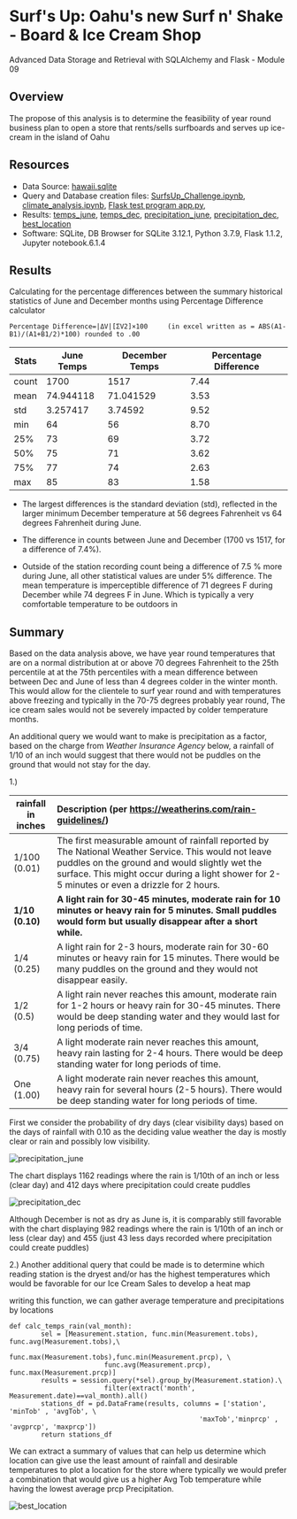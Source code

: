 # Surf's Up: Oahu's new Surf n' Shake - Board & Ice Cream Shop 
Advanced Data Storage and Retrieval with SQLAlchemy and Flask - Module 09


## Overview

The propose of this analysis is to determine the feasibility of year round business plan to open a store that rents/sells surfboards and serves up ice-cream in the island of Oahu 

## Resources

- Data Source:   [hawaii.sqlite](hawaii.sqlite)
- Query and Database creation files: [SurfsUp_Challenge.ipynb](SurfsUp_Challenge.ipynb), [climate_analysis.ipynb](climate_analysis.ipynb), [Flask test program app.py](app.py),
- Results: [temps_june](Resources/temps_june.png), [temps_dec](Resources/temps_dec.png), [precipitation_june](Resources/precipitation_june.png), [precipitation_dec](Resources/precipitation_dec.png), [best_location](Resources/best_location.PNG)
- Software: SQLite, DB Browser for SQLite 3.12.1, Python 3.7.9, Flask 1.1.2, Jupyter notebook.6.1.4

## Results
Calculating for the percentage differences between the summary historical statistics of June and December months using Percentage Difference calculator

```
Percentage Difference=|ΔV|[ΣV2]×100     (in excel written as = ABS(A1-B1)/(A1+B1/2)*100) rounded to .00
```


| Stats | June Temps | December Temps | Percentage Difference  |
| ----- | ---------- | -------------- | ---------------------- |
| count | 1700       | 1517           | 7.44                   |
| mean  | 74.944118  | 71.041529      | 3.53                   |
| std   | 3.257417   | 3.74592        | 9.52                   |
| min   | 64         | 56             | 8.70                   |
| 25%   | 73         | 69             | 3.72                   |
| 50%   | 75         | 71             | 3.62                   |
| 75%   | 77         | 74             | 2.63                   |
| max   | 85         | 83             | 1.58                   |

- The largest differences is the standard deviation (std), reflected in the larger minimum December temperature at 56 degrees Fahrenheit vs 64 degrees Fahrenheit during June.

- The difference in counts between June and December (1700 vs 1517, for a difference of 7.4%).

- Outside of the station recording count being a difference of 7.5 % more during June, all other statistical values are under 5% difference. The mean temperature is imperceptible difference of 71 degrees F during December while 74 degrees F in June. Which is typically a very comfortable temperature to be outdoors in

## Summary

Based on the data analysis above, we have year round temperatures that are on a normal distribution at or above 70 degrees Fahrenheit to the 25th percentile at at the 75th percentiles with a mean difference between between Dec and June of less than 4 degrees colder in the winter month. This would allow for the clientele to surf year round and with temperatures above freezing and typically in the 70-75 degrees probably year round, The ice cream sales would not be severely impacted by colder temperature months. 

An additional query we would want to make is precipitation as a factor, based on the charge from *Weather Insurance Agency* below, a rainfall of 1/10 of an inch would suggest that there would not be puddles on the ground that would not stay for the day.

1.)

| rainfall in inches | Description (per https://weatherins.com/rain-guidelines/)    |
| ------------------ | :----------------------------------------------------------- |
| 1/100 (0.01)       | The first measurable amount of rainfall reported by The National Weather Service. This would not leave puddles on the ground and would slightly wet the surface. This might occur during a light shower for 2-5 minutes or even a drizzle for 2 hours. |
| **1/10 (0.10)**    | **A light rain for 30-45 minutes, moderate rain for 10 minutes or heavy rain for 5 minutes. Small puddles would form but usually disappear after a short while.** |
| 1/4 (0.25)         | A light rain for 2-3 hours, moderate rain for 30-60 minutes or heavy rain for 15 minutes. There would be many puddles on the ground and they would not disappear easily. |
| 1/2 (0.5)          | A light rain never reaches this amount, moderate rain for 1-2 hours or heavy rain for 30-45 minutes. There would be deep standing water and they would last for long periods of time. |
| 3/4 (0.75)         | A light moderate rain never reaches this amount, heavy rain lasting for 2-4 hours. There would be deep standing water for long periods of time. |
| One (1.00)         | A light moderate rain never reaches this amount, heavy rain for several hours (2-5 hours). There would be deep standing water for long periods of time. |

First we consider the probability of dry days (clear visibility days) based on the days of rainfall with 0.10 as the deciding value weather the day is mostly clear or rain and possibly low visibility.

![precipitation_june](Resources/precipitation_june.png)

The chart displays 1162 readings where the rain is 1/10th of an inch or less (clear day) and 412 days where precipitation could create puddles

![precipitation_dec](Resources/precipitation_dec.png)

Although December is not as dry as June is, it is comparably still favorable with the chart displaying 982 readings where the rain is 1/10th of an inch or less (clear day) and 455 (just 43 less days recorded where precipitation could create puddles)



2.) Another additional query that could be made is to determine which reading station is the dryest and/or has the highest temperatures which would be favorable for our Ice Cream Sales to develop a heat map

writing this function, we can gather average temperature and precipitations by locations

```
def calc_temps_rain(val_month):
        sel = [Measurement.station, func.min(Measurement.tobs), func.avg(Measurement.tobs),\
                        func.max(Measurement.tobs),func.min(Measurement.prcp), \
                        func.avg(Measurement.prcp), func.max(Measurement.prcp)]
        results = session.query(*sel).group_by(Measurement.station).\
                        filter(extract('month', Measurement.date)==val_month).all()
        stations_df = pd.DataFrame(results, columns = ['station', 'minTob' , 'avgTob', \
                                                'maxTob','minprcp' , 'avgprcp', 'maxprcp']) 
        return stations_df
```

We can extract a summary of values that can help us determine which location can give use the least amount of rainfall and desirable temperatures to plot a location for the store where typically we would prefer a combination that would give us a higher Avg Tob temperature while having the lowest average prcp Precipitation.

![best_location](Resources/best_location.PNG)



